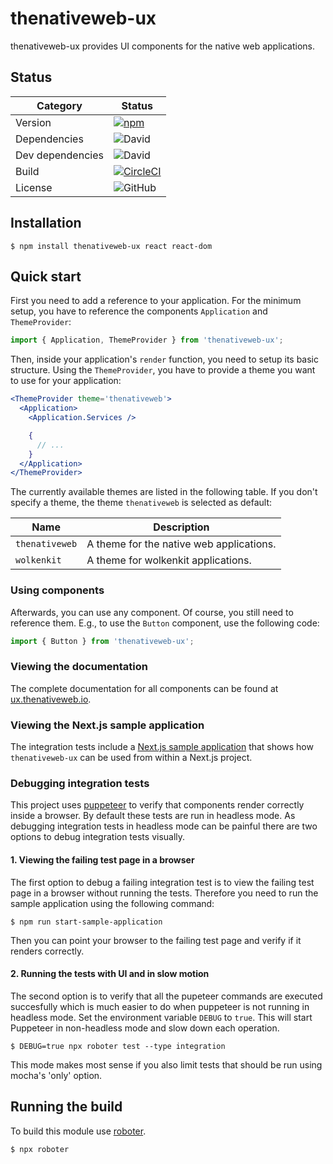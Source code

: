 # thenativeweb-ux

thenativeweb-ux provides UI components for the native web applications.

## Status

| Category         | Status                                                                                                                                                     |
| ---------------- | ---------------------------------------------------------------------------------------------------------------------------------------------------------- |
| Version          | [![npm](https://img.shields.io/npm/v/thenativeweb-ux)](https://www.npmjs.com/package/thenativeweb-ux)                                                      |
| Dependencies     | ![David](https://img.shields.io/david/thenativeweb/thenativeweb-ux)                                                                                        |
| Dev dependencies | ![David](https://img.shields.io/david/dev/thenativeweb/thenativeweb-ux)                                                                                    |
| Build            | [![CircleCI](https://img.shields.io/circleci/build/github/thenativeweb/thenativeweb-ux)](https://circleci.com/gh/thenativeweb/thenativeweb-ux/tree/master) |
| License          | ![GitHub](https://img.shields.io/github/license/thenativeweb/thenativeweb-ux)                                                                              |

## Installation

```shell
$ npm install thenativeweb-ux react react-dom
```

## Quick start

First you need to add a reference to your application. For the minimum setup, you have to reference the components `Application` and `ThemeProvider`:

```javascript static
import { Application, ThemeProvider } from 'thenativeweb-ux';
```

Then, inside your application's `render` function, you need to setup its basic structure. Using the `ThemeProvider`, you have to provide a theme you want to use for your application:

```jsx static
<ThemeProvider theme='thenativeweb'>
  <Application>
    <Application.Services />

    {
      // ...
    }
  </Application>
</ThemeProvider>
```

The currently available themes are listed in the following table. If you don't specify a theme, the theme `thenativeweb` is selected as default:

| Name           | Description                              |
| -------------- | ---------------------------------------- |
| `thenativeweb` | A theme for the native web applications. |
| `wolkenkit`    | A theme for wolkenkit applications.      |

### Using components

Afterwards, you can use any component. Of course, you still need to reference them. E.g., to use the `Button` component, use the following code:

```javascript static
import { Button } from 'thenativeweb-ux';
```

### Viewing the documentation

The complete documentation for all components can be found at [ux.thenativeweb.io](https://ux.thenativeweb.io).

### Viewing the Next.js sample application

The integration tests include a [Next.js sample application](test/shared/sampleApplication) that shows how `thenativeweb-ux` can be used from within a Next.js project.

### Debugging integration tests

This project uses [puppeteer](https://github.com/GoogleChrome/puppeteer) to verify that components render correctly inside a browser. By default these tests are run in headless mode. As debugging integration tests in headless mode can be painful there are two options to debug integration tests visually.

#### 1. Viewing the failing test page in a browser

The first option to debug a failing integration test is to view the failing test page in a browser without running the tests. Therefore you need to run the sample application using the following command:

```shell
$ npm run start-sample-application
```

Then you can point your browser to the failing test page and verify if it renders correctly.

#### 2. Running the tests with UI and in slow motion

The second option is to verify that all the pupeteer commands are executed succesfully which is much easier to do when puppeteer is not running in headless mode. Set the environment variable `DEBUG` to `true`. This will start Puppeteer in non-headless mode and slow down each operation.

```shell
$ DEBUG=true npx roboter test --type integration
```

This mode makes most sense if you also limit tests that should be run using mocha's 'only' option.

## Running the build

To build this module use [roboter](https://www.npmjs.com/package/roboter).

```shell
$ npx roboter
```
